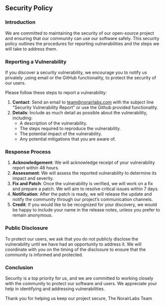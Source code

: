 ## Security Policy

### Introduction

We are committed to maintaining the security of our open-source project and ensuring that our community can use our software safely. 
This security policy outlines the procedures for reporting vulnerabilities and the steps we will take to address them.

### Reporting a Vulnerability

If you discover a security vulnerability, we encourage you to notify us privately ,using email or the GitHub functionality, to protect the security of our users. 

Please follow these steps to report a vulnerability:

1. **Contact**: Send an email to [team@norairlabs.com](mailto:team@norairlabs.com) with the subject line "Security Vulnerability Report" or use the Github provided functionality.
2. **Details**: Include as much detail as possible about the vulnerability, including:
    - A description of the vulnerability.
    - The steps required to reproduce the vulnerability.
    - The potential impact of the vulnerability.
    - Any potential mitigations that you are aware of.

### Response Process

1. **Acknowledgement**: We will acknowledge receipt of your vulnerability report within 48 hours.
2. **Assessment**: We will assess the reported vulnerability to determine its impact and severity.
3. **Fix and Patch**: Once the vulnerability is verified, we will work on a fix and prepare a patch. We will aim to resolve critical issues within 7 days.
4. **Notification**: After the patch is ready, we will release the update and notify the community through our project’s communication channels.
5. **Credit**: If you would like to be recognized for your discovery, we would be happy to include your name in the release notes, unless you prefer to remain anonymous.

### Public Disclosure

To protect our users, we ask that you do not publicly disclose the vulnerability until we have had an opportunity to address it. 
We will coordinate with you on the timing of the disclosure to ensure that the community is informed and protected.

### Conclusion

Security is a top priority for us, and we are committed to working closely with the community to protect our software and users. We appreciate your help in identifying and addressing vulnerabilities.

Thank you for helping us keep our project secure,
The NorairLabs Team 
